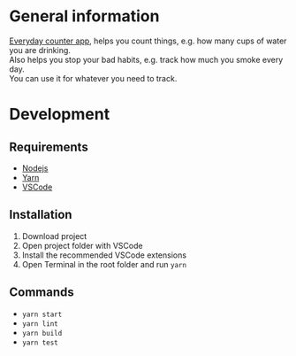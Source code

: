 # General information

[Everyday counter app](https://everyday-counter.com), helps you count things, e.g. how many cups of water you are drinking.  
Also helps you stop your bad habits, e.g. track how much you smoke every day.  
You can use it for whatever you need to track.


# Development

## Requirements
- [Nodejs](https://nodejs.org/en/download)
- [Yarn](https://classic.yarnpkg.com/lang/en/docs/install)
- [VSCode](https://code.visualstudio.com/download)

## Installation
1. Download project
2. Open project folder with VSCode 
3. Install the recommended VSCode extensions
4. Open Terminal in the root folder and run `yarn`

## Commands
- `yarn start`
- `yarn lint`
- `yarn build`
- `yarn test`
